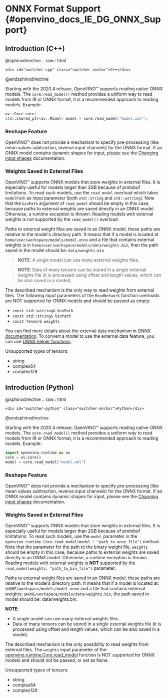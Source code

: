 # ONNX Format Support {#openvino_docs_IE_DG_ONNX_Support}

## Introduction (C++)

@sphinxdirective
.. raw:: html

    <div id="switcher-cpp" class="switcher-anchor">C++</div>
@endsphinxdirective

Starting with the 2020.4 release, OpenVINO™ supports reading native ONNX models. The `core.read_model()` method provides a uniform way to read models from IR or ONNX format, it is a recommended approach to reading models. Example:

```cpp
ov::Core core;
std::shared_ptr<ov::Model> model = core.read_model("model.xml");
```

### Reshape Feature
OpenVINO™ does not provide a mechanism to specify pre-processing (like mean values subtraction, reverse input channels) for the ONNX format. If an ONNX model contains dynamic shapes for input, please see the [Changing input shapes](https://docs.openvino.ai/latest/openvino_docs_OV_UG_ShapeInference.html) documentation.

### Weights Saved in External Files

OpenVINO™ supports ONNX models that store weights in external files. It is especially useful for models larger than 2GB because of protobuf limitations. To read such models, use the `read_model` overload which takes `modelPath` as input parameter (both `std::string` and `std::wstring`). Note that the `binPath` argument of `read_model` should be empty in this case, because paths to external weights are saved directly in an ONNX model.
Otherwise, a runtime exception is thrown. Reading models with external weights is not supported by the `read_model()` overload.

Paths to external weight files are saved in an ONNX model; these paths are relative to the model's directory path.
It means that if a model is located at `home/user/workspace/models/model.onnx` and a file that contains external weights is in `home/user/workspace/models/data/weights.bin`, then the path saved in the model should be:
  `data/weights.bin`

> **NOTE**: A single model can use many external weights files.

> **NOTE**: Data of many tensors can be stored in a single external weights file (it is processed using offset and length values, which can be also saved in a model).

The described mechanism is the only way to read weights from external files. The following input parameters of the `ReadNetwork` function overloads are NOT supported for ONNX models and should be passed as empty:
* `const std::wstring& binPath`
* `const std::string& binPath`
* `const Tensor& weights`

You can find more details about the external data mechanism in [ONNX documentation](https://github.com/onnx/onnx/blob/master/docs/ExternalData.md).
To convert a model to use the external data feature, you can use [ONNX helper functions](https://github.com/onnx/onnx/blob/master/onnx/external_data_helper.py).

Unsupported types of tensors:
* string
* complex64
* complex128

## Introduction (Python)

@sphinxdirective
.. raw:: html

    <div id="switcher-python" class="switcher-anchor">Python</div>
@endsphinxdirective

Starting with the 2020.4 release, OpenVINO™ supports reading native ONNX models. The `core.read_model()` method provides a uniform way to read models from IR or ONNX format, it is a recommended approach to reading models. Example:

```python
import openvino.runtime as ov
core = ov.Core()
model = core.read_model("model.xml")
```

### Reshape Feature
OpenVINO™ does not provide a mechanism to specify pre-processing (like mean values subtraction, reverse input channels) for the ONNX format. If an ONNX model contains dynamic shapes for input, please see the [Changing input shapes](https://docs.openvino.ai/latest/openvino_docs_OV_UG_ShapeInference.html) documentation.

### Weights Saved in External Files

OpenVINO™ supports ONNX models that store weights in external files. It is especially useful for models larger than 2GB because of protobuf limitations. To read such models, use the `model` parameter in the `openvino.runtime.Core.read_model(model : "path_to_onnx_file")` method. Note that the parameter for the path to the binary weight file, `weights` should be empty in this case, because paths to external weights are saved directly in an ONNX model. Otherwise, a runtime exception is thrown. Reading models with external weights is **NOT** supported by the `read_model(weights: "path_to_bin_file")` parameter.

Paths to external weight files are saved in an ONNX model; these paths are relative to the model’s directory path. It means that if a model is located at: `$HOME/workspace/models/model.onnx` and a file that contains external weights: `$HOME/workspace/models/data/weights.bin`, the path saved in model should be: data/weights.bin.

**NOTE**: 
* A single model can use many external weights files.
* Data of many tensors can be stored in a single external weights file (it is processed using offset and length values, which can be also saved in a model).

The described mechanism is the only possibility to read weights from external files. The `weights` input parameter of the [openvino.runtime.Core.read_model](https://docs.openvino.ai/latest/api/ie_python_api/_autosummary/openvino.runtime.Core.html#openvino.runtime.Core.read_model)
function is NOT supported for ONNX models and should not be passed, or set as None.

Unsupported types of tensors:
* string
* complex64
* complex128
